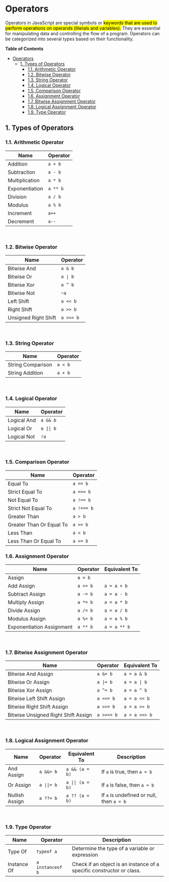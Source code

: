# Operators
Operators in JavaScript are special symbols or <mark>keywords that are used to perform operations on operands (literals and variables).</mark> They are essential for manipulating data and controlling the flow of a program. Operators can be categorized into several types based on their functionality.
<br>

**Table of Contents**
- [Operators](#operators)
  - [1. Types of Operators](#1-types-of-operators)
    - [1.1. Arithmetic Operator](#11-arithmetic-operator)
    - [1.2. Bitwise Operator](#12-bitwise-operator)
    - [1.3. String Operator](#13-string-operator)
    - [1.4. Logical Operator](#14-logical-operator)
    - [1.5. Comparison Operator](#15-comparison-operator)
    - [1.6. Assignment Operator](#16-assignment-operator)
    - [1.7. Bitwise Assignment Operator](#17-bitwise-assignment-operator)
    - [1.8. Logical Assignment Operator](#18-logical-assignment-operator)
    - [1.9. Type Operator](#19-type-operator)

## 1. Types of Operators

### 1.1. Arithmetic Operator
<table>
  <thead>
    <tr>
      <th>Name</th>
      <th>Operator</th>
    </tr>
  </thead>
  <tbody>
    <tr>
      <td>Addition</td>
      <td><code>a + b</code></td>
    </tr>
    <tr>
      <td>Subtraction</td>
      <td><code>a - b</code></td>
    </tr>
    <tr>
      <td>Multiplication</td>
      <td><code>a * b</code></td>
    </tr>
    <tr>
      <td>Exponentiation</td>
      <td><code>a ** b</code></td>
    </tr>
    <tr>
      <td>Division</td>
      <td><code>a / b</code></td>
    </tr>
    <tr>
      <td>Modulus</td>
      <td><code>a % b</code></td>
    </tr>
    <tr>
      <td>Increment</td>
      <td><code>a++</code></td>
    </tr>
    <tr>
      <td>Decrement</td>
      <td><code>a--</code></td>
    </tr>
  </tbody>
</table>
<br>

### 1.2. Bitwise Operator
<table>
  <thead>
    <tr>
      <th>Name</th>
      <th>Operator</th>
    </tr>
  </thead>
  <tbody>
    <tr>
      <td>Bitwise And</td>
      <td><code>a & b</code></td>
    </tr>
    <tr>
      <td>Bitwise Or</td>
      <td><code>a | b</code></td>
    </tr>
    <tr>
      <td>Bitwise Xor</td>
      <td><code>a ^ b</code></td>
    </tr>
    <tr>
      <td>Bitwise Not</td>
      <td><code>~a</code></td>
    </tr>
    <tr>
      <td>Left Shift</td>
      <td><code>a << b</code></td>
    </tr>
    <tr>
      <td>Right Shift</td>
      <td><code>a >> b</code></td>
    </tr>
    <tr>
      <td>Unsigned Right Shift</td>
      <td><code>a >>> b</code></td>
    </tr>
  </tbody>
</table>
<br>

### 1.3. String Operator
<table>
  <thead>
    <tr>
      <th>Name</th>
      <th>Operator</th>
    </tr>
  </thead>
  <tbody>
    <tr>
      <td>String Comparison</td>
      <td><code>a < b</code></td>
    </tr>
    <tr>
      <td>String Addition</td>
      <td><code>a + b</code></td>
    </tr>
  </tbody>
</table>
<br>

### 1.4. Logical Operator
<table>
  <thead>
    <tr>
      <th>Name</th>
      <th>Operator</th>
    </tr>
  </thead>
  <tbody>
    <tr>
      <td>Logical And</td>
      <td><code>a && b</code></td>
    </tr>
    <tr>
      <td>Logical Or</td>
      <td><code>a || b</code></td>
    </tr>
    <tr>
      <td>Logical Not</td>
      <td><code>!a</code></td>
    </tr>
  </tbody>
</table>
<br>

### 1.5. Comparison Operator
<table>
  <thead>
    <tr>
      <th>Name</th>
      <th>Operator</th>
    </tr>
  </thead>
  <tbody>
    <tr>
      <td>Equal To</td>
      <td><code>a == b</code></td>
    </tr>
    <tr>
      <td>Strict Equal To</td>
      <td><code>a === b</code></td>
    </tr>
    <tr>
      <td>Not Equal To</td>
      <td><code>a !== b</code></td>
    </tr>
    <tr>
      <td>Strict Not Equal To</td>
      <td><code>a !=== b</code></td>
    </tr>
    <tr>
      <td>Greater Than</td>
      <td><code>a > b</code></td>
    </tr>
    <tr>
      <td>Greater Than Or Equal To</td>
      <td><code>a >= b</code></td>
    </tr>
    <tr>
      <td>Less Than</td>
      <td><code>a < b</code></td>
    </tr>
    <tr>
      <td>Less Than Or Equal To</td>
      <td><code>a <= b</code></td>
    </tr>
  </tbody>
</table>

### 1.6. Assignment Operator
<table>
  <thead>
    <tr>
      <th>Name</th>
      <th>Operator</th>
      <th>Equivalent To</th>
    </tr>
  </thead>
  <tbody>
    <tr>
      <td>Assign</td>
      <td><code>a = b</code></td>
      <td></td>
    </tr>
    <tr>
      <td>Add Assign</td>
      <td><code>a += b</code></td>
      <td><code>a = a + b</code></td>
    </tr>
    <tr>
      <td>Subtract Assign</td>
      <td><code>a -= b</code></td>
      <td><code>a = a - b</code></td>
    </tr>
    <tr>
      <td>Multiply Assign</td>
      <td><code>a *= b</code></td>
      <td><code>a = a * b</code></td>
    </tr>
    <tr>
      <td>Divide Assign</td>
      <td><code>a /= b</code></td>
      <td><code>a = a / b</code></td>
    </tr>
    <tr>
      <td>Modulus Assign</td>
      <td><code>a %= b</code></td>
      <td><code>a = a % b</code></td>
    </tr>
    <tr>
      <td>Exponentiation Assignment</td>
      <td><code>a ** b</code></td>
      <td><code>a = a ** b</code></td>
    </tr>
  </tbody>
</table>
<br>

### 1.7. Bitwise Assignment Operator
<table>
  <thead>
    <tr>
      <th>Name</th>
      <th>Operator</th>
      <th>Equivalent To</th>
    </tr>
  </thead>
  <tbody>
    <tr>
      <td>Bitwise And Assign</td>
      <td><code>a &= b</code></td>
      <td><code>a = a & b</code></td>
    </tr>
    <tr>
      <td>Bitwise Or Assign</td>
      <td><code>a |= b</code></td>
      <td><code>a = a | b</code></td>
    </tr>
    <tr>
      <td>Bitwise Xor Assign</td>
      <td><code>a ^= b</code></td>
      <td><code>a = a ^ b</code></td>
    </tr>
    <tr>
      <td>Bitwise Left Shift Assign</td>
      <td><code>a <<= b</code></td>
      <td><code>a = a << b</code></td>
    </tr>
    <tr>
      <td>Bitwise Right Shift Assign</td>
      <td><code>a >>= b</code></td>
      <td><code>a = a >> b</code></td>
    </tr>
    <tr>
      <td>Bitwise Unsigned Right Shift Assign</td>
      <td><code>a >>>= b</code></td>
      <td><code>a = a >>> b</code></td>
    </tr>
  </tbody>
</table>
<br>

### 1.8. Logical Assignment Operator
<table>
  <thead>
    <tr>
      <th>Name</th>
      <th>Operator</th>
      <th>Equivalent To</th>
      <th>Description</th>
    </tr>
  </thead>
  <tbody>
    <tr>
      <td>And Assign</td>
      <td><code>a &&= b</code></td>
      <td><code>a && (a = b)</code></td>
      <td>If <code>a</code> is true, then <code>a = b</code></td>
    </tr>
    <tr>
      <td>Or Assign</td>
      <td><code>a ||= b</code></td>
      <td><code>a || (a = b)</code></td>
      <td>If <code>a</code> is false, then <code>a = b</code></td>
    </tr>
    <tr>
      <td>Nullish Assign</td>
      <td><code>a ??= b</code></td>
      <td><code>a ?? (a = b)</code></td>
      <td>If <code>a</code> is undefined or null, then <code>a = b</code></td>
    </tr>
  </tbody>
</table>
<br>

### 1.9. Type Operator
<table>
  <thead>
    <tr>
      <th>Name</th>
      <th>Operator</th>
      <th>Description</th>
    </tr>
  </thead>
  <tbody>
    <tr>
      <td>Type Of</td>
      <td><code>typeof a</code></td>
      <td>Determine the type of a variable or expression</td>
    </tr>
    <tr>
      <td>Instance Of</td>
      <td><code>a instanceof b</code></td>
      <td>Check if an object is an instance of a specific constructor or class.</td>
    </tr>
  </tbody>
</table>
